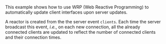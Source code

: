 This example shows how to use WRP (Web Reactive Programming) to
automatically update client interfaces upon server updates.

A reactor is created from the the server event `clients`. Each time
the server broadcast this event, _i.e._, on each new connection,
all the already connected clients are updated to reflect the number
of connected clients and their connection times.
